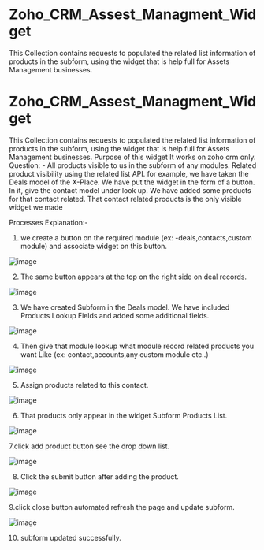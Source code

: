 # Zoho_CRM_Assest_Managment_Widget
This Collection contains requests to populated the related list information of products in the subform, using the widget that is help full for Assets Management businesses. 
# Zoho_CRM_Assest_Managment_Widget
This Collection contains requests to populated the related list information of products in the subform, using the widget that is help full for Assets Management businesses. 
Purpose of this widget
It works on zoho crm only.
Question: - All products visible to us in the subform of any modules. 
Related product visibility using the related list API.
for example, we have taken the Deals model of the X-Place. We have put the widget in the form of a button. In it, give the contact model under look up. We have added some products for that contact related. That contact related products is the only visible widget we made

Processes Explanation:-
1. we create a button on the required module (ex: -deals,contacts,custom module) and associate widget on this button.

![image](https://user-images.githubusercontent.com/105920365/181844921-b758be7e-756d-4de2-be44-72eb4e9efb74.png)

2. The same button appears at the top on the right side on deal records.

![image](https://user-images.githubusercontent.com/105920365/181844975-a9657b0e-7e9e-438a-9f2a-6899e24ba386.png)

3. We have created Subform in the Deals model. We have included Products Lookup Fields and added some additional fields.

![image](https://user-images.githubusercontent.com/105920365/181845035-6e9b7b19-285f-4a47-813a-a88fe22c26c9.png)

4. Then give that module lookup what module record related products you want Like (ex: contact,accounts,any custom module etc..)

![image](https://user-images.githubusercontent.com/105920365/181845074-99c5fdc0-28f0-4537-bc8f-58fab4d0cfb0.png)

5. Assign products related to this contact.

![image](https://user-images.githubusercontent.com/105920365/181845091-31f63aa4-52b3-4211-b55b-e080cada259b.png)

6. That products only appear in the widget Subform Products List.

![image](https://user-images.githubusercontent.com/105920365/181845113-8ade78c9-cb9b-4b83-8fc4-e100ffdb7686.png)

7.click add product button see the drop down list.

![image](https://user-images.githubusercontent.com/105920365/181845143-899b28e5-2354-4a7f-8adb-3f08f7463561.png)

8. Click the submit button after adding the product.

![image](https://user-images.githubusercontent.com/105920365/181845160-2e49579a-51a2-4cd4-80a1-3f0e15a37f7d.png)

9.click close button automated refresh the page and update subform.

![image](https://user-images.githubusercontent.com/105920365/181845179-59ee9a95-6404-43da-9a39-9e4b1558c499.png)

10. subform updated successfully.
